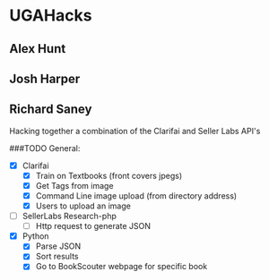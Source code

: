# UGAHacks

## Alex Hunt
## Josh Harper
## Richard Saney

Hacking together a combination of the Clarifai and Seller Labs API's

###TODO General:

 - [X] Clarifai
   - [X] Train on Textbooks (front covers jpegs) 
   - [X] Get Tags from image
   - [X] Command Line image upload (from directory address)
   - [X] Users to upload an image
 - [ ] SellerLabs Research-php
   - [ ] Http request to generate JSON
 - [X] Python
   - [X] Parse JSON
   - [X] Sort results
   - [X] Go to BookScouter webpage for specific book
